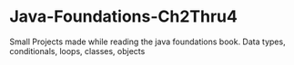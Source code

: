 # Java-Foundations-Ch2Thru4
Small Projects made while reading the java foundations book. Data types, conditionals, loops, classes, objects
